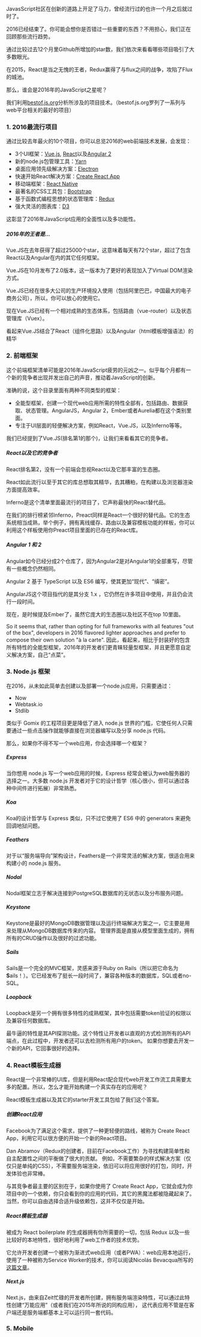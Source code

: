 JavasScript社区在创新的道路上开足了马力，曾经流行过的也许一个月之后就过时了。

2016已经结束了。你可能会想你是否错过一些重要的东西？不用担心，我们正在回顾那些流行趋势。

通过比较过去12个月里Github所增加的star数，我们依次来看看哪些项目吸引了大多数眼光。

在2015，React是当之无愧的王者，Redux赢得了与flux之间的战争，攻陷了Flux的城池。

那么，谁会是2016年的JavaScript之星呢？

我们利用[bestof.js.org](bestof.js.org)分析所涉及的项目技术。（bestof.js.org罗列了一系列与web平台相关的最好的项目）

### 1. 2016最流行项目
通过比较去年最火的10个项目，你可以总览2016的web前端技术发展，会发现：
- 3个UI框架：[Vue.js](http://vuejs.org/), [React](https://facebook.github.io/react/)以及[Angular 2](https://angular.io/)
- 新的node.js包管理工具：[Yarn](https://yarnpkg.com/)
- 桌面应用领先级解决方案：[Electron](http://electron.atom.io/)
- 快速开始React解决方案：[Create React App](https://github.com/facebookincubator/create-react-app)
- 移动端框架：[React Native](http://facebook.github.io/react-native/)
- 最著名的CSS工具包：[Bootstrap](http://getbootstrap.com/)
- 基于函数式编程思想的状态管理库：[Redux](http://redux.js.org/)
- 强大灵活的图表库：[D3](https://d3js.org/)

这彰显了2016年JavaScript应用的全面性以及多功能性。

##### 2016年的王者是...
Vue.JS在去年获得了超过25000个star，这意味着每天有72个star，超过了包含React以及Angular在内的其它任何框架。

Vue.JS在10月发布了2.0版本，这一版本为了更好的表现加入了Virtual DOM渲染方式。

Vue.JS已经在很多大公司的生产环境投入使用（包括阿里巴巴，中国最大的电子商务公司），所以，你可以放心的使用它。

现在Vue.JS已经有一个相对成熟的生态体系，包括路由（vue-router）以及状态管理库（Vuex）。

看起来Vue.JS结合了React（组件化思路）以及Angular（html模板增强语法）的精华

### 2. 前端框架

这个前端框架清单可能是2016年JavaScript疲劳的元凶之一。似乎每个月都有一个新的竞争者出现并发出自己的声音，推动着JavaScript的创新。

准确的说，这个目录里面有两种不同类型的框架：
- 全能型框架，创建一个现代web应用所需的特性全部有，包括路由、数据获取、状态管理。AngularJS，Angular 2，Ember或者Aurelia都在这个类别里面。
- 专注于UI层面的轻便解决方案，例如React，Vue.JS，以及Inferno等等。

我们已经提到了Vue.JS(排名第1的那个)，让我们来看看其它的竞争者。

##### React以及它的竞争者
React排名第2，没有一个前端会忽视React以及它那丰富的生态圈。

React如此流行以至于其它的库总想取其精华，去其糟粕，在构建以及浏览器渲染方面提高效率。

Inferno是这个清单里面最流行的项目了，它声称最快的React替代品。

在我们的排行榜紧邻Inferno，Preact同样是React一个很好的替代品。它的生态系统相当成熟，举个例子，拥有离线缓存、路由以及兼容模板功能的样板，你可以利用这个样板使用你Preact项目里面的已存在的React库。

##### Angular 1 和 2
Angular如今已经分成2个仓库了，因为Angular2是对Angular1的全部重写，尽管有一些概念仍然相同。

Angular 2 基于 TypeScript 以及 ES6 编写，使其更加“现代”、“缜密”。

AngularJS这个项目指代的是其分支 1.x ，它仍然在许多项目中使用，并且仍会流行一段时间。

现在，是时候提及Ember了，虽然它庞大的生态圈以及社区不在top 10里面。

So it seems that, rather than opting for full frameworks with all features "out of the box", developers in 2016 flavored lighter approaches and prefer to compose their own solution "à la carte".
因此，看起来，相比于封装好的包含所有特性的全能型框架，2016年的开发者们更青睐轻量型框架，并且更愿意自定义解决方案，自己“点菜”。

### 3. Node.js 框架
在2016，从未如此简单去创建以及部署一个node.js应用，只需要通过：
- Now
- Webtask.io
- Stdlib

类似于 Gomix 的工程项目更是降低了进入 node.js 世界的门槛，它使任何人只需要通过一些点击操作就能够直接在浏览器编写以及分享 node.js 代码。

那么，如果你不得不写一个web应用，你会选择哪一个框架？

##### Express
当你想用 node.js 写一个web应用的时候，Express 经常会被认为web服务器的选择之一。大多数 node.js 开发者对于它的设计哲学（核心很小，但可以通过各种中间件进行拓展）非常熟悉。

##### Koa
Koa的设计哲学与 Express 类似，只不过它使用了 ES6 中的 generators 来避免回调地狱问题。

##### Feathers
对于以“服务端导向”架构设计，Feathers是一个非常灵活的解决方案，很适合用来构建小的 node.js 服务。

##### Nodal
Nodal框架立志于解决连接到PostgreSQL数据库的无状态以及分布服务问题。

##### Keystone
Keystone是最好的MongoDB数据管理以及运行终端解决方案之一，它主要是用来处理从MongoDB数据库传来的内容。
管理界面是直接从模型里面生成的，拥有所有的CRUD操作以及很好的过滤功能。

##### Sails
Sails是一个完全的MVC框架，灵感来源于Ruby on Rails（所以把它命名为**S**ails！）。它已经发布了挺长一段时间了，兼容各种版本的数据库，SQL或者no-SQL。

##### Loopback
Loopback是另一个拥有很多特性的成熟框架，其中包括需要token验证的权限以及兼容任何数据库。

最牛逼的特性是其API探测功能。这个特性让开发者以直观的方式检测所有的API端点，在此过程中，开发者还可以去检测所有用户的token。
如果你想要去开发一个新的API，它回事很好的选择。

### 4. React模板生成器
React是一个非常棒的UI库，但是利用React配合现代web开发工作流工具需要太多的配置。所以，怎么才能开始构建一个真实存在的应用呢？

React模板生成器以及其它的starter开发工具包给了我们这个答案。

##### 创建React应用
Facebook为了满足这个需求，提供了一种更轻便的路线，被称为 Create React App，利用它可以很方便的开始一个新的React项目。

Dan Abramov（Redux的创建者，目前在Facebook工作）为寻找构建简单性和自主配置性之间的平衡做了很大的贡献。
例如，不需要繁杂的样式解决方案（仅仅只是单纯的CSS），不需要服务端渲染，依旧可以将应用很好的打包，同时，开发体验也非常棒。

与其竞争者最主要的区别在于，如果你使用了 Create React App，它就会成为你项目中的一个依赖，你只会看到你的应用的代码，其它的黑魔法都被隐藏起来了。
当然，你可以自由选择合适升级依赖包，这并不仅仅是开始。

##### React模板生成器
被成为 React boilerplate 的生成器拥有你所需要的一切，包括 Redux 以及一些比较好的本地特性，很好地利用了web工作者的技术优势。

它允许开发者创建一个被称为渐进式web应用（或者PWA）：web应用本地运行，使用了一种被称为Service Worker的技术，你可以阅读Nicolás Bevacqua所写的[这篇文章](https://ponyfoo.com/articles/progressive-app-serviceworker)。

##### Next.js
Next.js，由来自Zeit忙碌的开发者所创建，拥有服务端渲染特性，可以通过此特性创建“万能应用”（或者我们在2015年所说的同构应用），
这代表应用不管是在客户端还是服务端都基本上可以运行同一套代码。

### 5. Mobile




